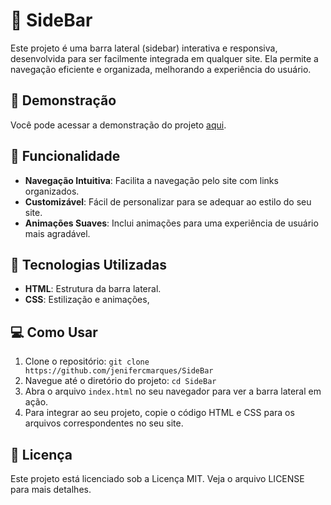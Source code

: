 # 🌟 SideBar
Este projeto é uma barra lateral (sidebar) interativa e responsiva, desenvolvida para ser facilmente integrada em qualquer site. Ela permite a navegação eficiente e organizada, melhorando a experiência do usuário.

## 🎥 Demonstração
Você pode acessar a demonstração do projeto [aqui](https://jenifercmarques.github.io/SideBar/).

## 🎨 Funcionalidade
- **Navegação Intuitiva**: Facilita a navegação pelo site com links organizados.
- **Customizável**: Fácil de personalizar para se adequar ao estilo do seu site.
- **Animações Suaves**: Inclui animações para uma experiência de usuário mais agradável.

## 🚀 Tecnologias Utilizadas
- **HTML**: Estrutura da barra lateral.
- **CSS**: Estilização e animações,

## 💻 Como Usar
1. Clone o repositório: `git clone https://github.com/jenifercmarques/SideBar`
2. Navegue até o diretório do projeto: `cd SideBar`
3. Abra o arquivo `index.html` no seu navegador para ver a barra lateral em ação.
4. Para integrar ao seu projeto, copie o código HTML e CSS para os arquivos correspondentes no seu site.

## 📝 Licença
Este projeto está licenciado sob a Licença MIT. Veja o arquivo LICENSE para mais detalhes.
